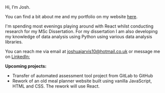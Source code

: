 Hi, I’m Josh.

You can find a bit about me and my portfolio on my website [here](http://www.josh-jarvis.com/).

I'm spending most evenings playing around with React whilst conducting research for my MSc Dissertation.
For my dissertation I am also developing my knowledge of data analysis using Python using various data analysis libraries.

You can reach me via email at [joshuajarvis10@hotmail.co.uk](mailto:joshuajarvis10@hotmail.co.uk) or message me on [LinkedIn:](https://www.linkedin.com/in/josh-jarvis-3413a3190/)

**Upcoming projects:**
+ Transfer of automated assessment tool project from GitLab to GitHub
+ Rework of an old meal planner website built using vanilla JavaScript, HTML and CSS. The rework will use React.
